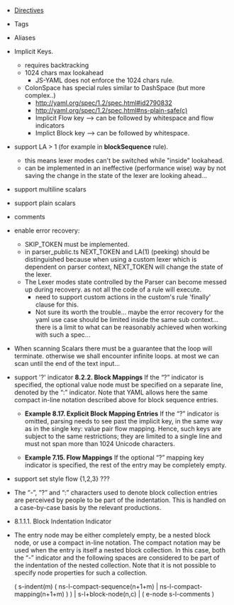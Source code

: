 
* [Directives](http://yaml.org/spec/1.2/spec.html#id2781147)

* Tags

* Aliases

* Implicit Keys.
  * requires backtracking
  * 1024 chars max lookahead
    * JS-YAML does not enforce the 1024 chars rule.
  * ColonSpace has special rules similar to DashSpace (but more complex..)
    * http://yaml.org/spec/1.2/spec.html#id2790832
    * http://yaml.org/spec/1.2/spec.html#ns-plain-safe(c)
    * Implicit Flow key --> can be followed by whitespace and flow indicators
    * Implict Block key --> can be followed by whitespace.


* support LA > 1 (for example in **blockSequence** rule).
  * this means lexer modes can't be switched while "inside" lookahead.
  * can be implemented in an ineffective (performance wise)
    way by not saving the change in the state of the lexer are looking ahead...

* support multiline scalars

* support plain scalars

* comments

* enable error recovery:
  * SKIP_TOKEN must be implemented.
  * in parser_public.ts NEXT_TOKEN and LA(1) (peeking) should be distinguished
    because when using a custom lexer which is dependent on parser context, NEXT_TOKEN will change the state of the lexer.
  * The Lexer modes state controlled by the Parser can become messed up during recovery. as not all the code of a rule will execute.
    * need to support custom actions in the custom's rule 'finally' clause for this.
    * Not sure its worth the trouble... maybe the error recovery for the yaml use case should be limited inside
      the same sub context... there is a limit to what can be reasonably achieved when working with such a spec...

* When scanning Scalars there must be a guarantee that the loop will terminate. otherwise we shall encounter infinite loops.
  at most we can scan until the end of the text input...

* support '?' indicator
    **8.2.2. Block Mappings**
    If the “?” indicator is specified,
    the optional value node must be specified on a separate line, denoted by the “:” indicator.
    Note that YAML allows here the same compact in-line notation described above for block sequence entries.

  * **Example 8.17. Explicit Block Mapping Entries**
    If the “?” indicator is omitted, parsing needs to see past the implicit key,
    in the same way as in the single key: value pair flow mapping.
    Hence, such keys are subject to the same restrictions;
    they are limited to a single line and must not span more than 1024 Unicode characters.

  * **Example 7.15. Flow Mappings**
    If the optional “?” mapping key indicator is specified,
    the rest of the entry may be completely empty.



* support set style flow {1,2,3} ???

* The “-”, “?” and “:” characters used to denote block collection entries
  are perceived by people to be part of the indentation.
  This is handled on a case-by-case basis by the relevant productions.

* 8.1.1.1. Block Indentation Indicator

* The entry node may be either completely empty, be a nested block node,
  or use a compact in-line notation. The compact notation may be used when the
  entry is itself a nested block collection. In this case,
  both the “-” indicator and the following spaces are considered to be part of
  the indentation of the nested collection.
  Note that it is not possible to specify node properties for such a collection.


  ( s-indent(m)
      ( ns-l-compact-sequence(n+1+m)
      | ns-l-compact-mapping(n+1+m) ) )
  | s-l+block-node(n,c)
  | ( e-node s-l-comments )